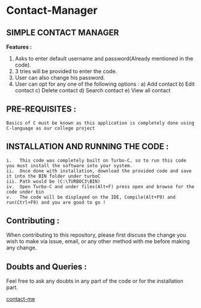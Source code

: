 # Contact-Manager
SIMPLE CONTACT MANAGER
---
**Features :**
1. Asks to enter default username and password(Already mentioned in the code).
2. 3 tries will be provided to enter the code.
3. User can also change his password.
4. User can opt for any one of the following options :
    a) Add contact
    b) Edit contact
    c) Delete contact
    d) Search contact
    e) View all contact

    
## PRE-REQUISITES :
    Basics of C must be known as this application is completely done using C-language as our college project 

## INSTALLATION AND RUNNING THE CODE :
    i.   This code was completely built on Turbo-C, so to run this code you must install the software into your system.
    ii.  Once done with installation, download the provided code and save it into the BIN folder under turboC 
    iii. Path would be (C:\TURBOC3\BIN)
    iv.  Open Turbo-C and under files(Alt+F) press open and browse for the code under bin
    v.   The code will be displayed on the IDE, Compile(Alt+F9) and run(Ctrl+F9) and you are good to go !
    
## Contributing :
When contributing to this repository, please first discuss the change you wish to make via issue, email, or any other method with me before making any change.

## Doubts and Queries :
Feel free to ask any doubts in any part of the code or for the installation part.

[contact-me](https://mail.google.com/mail/u/0/#inbox?compose=sJwlqMnKvjJQKRjQlZTWQhqMRQmJLpVLFMtwVSZZkWWjHNzhnHvWxNvvvZTphsCLzsJHvhDWqzhcZvtWHrSFszhJLVhGSdVqrnHNFxTWHjcvgvzGssTsKGWqCjphjfZwsWFQXKLkrWXfsvVcjZvdGLMDvPPdbQtQq)

